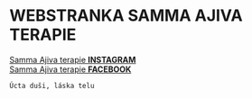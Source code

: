 # WEBSTRANKA SAMMA AJIVA TERAPIE    

[Samma Ajiva terapie **INSTAGRAM**](https://www.instagram.com/saterapie/)  
[Samma Ajiva terapie **FACEBOOK**](https://www.facebook.com/saterapie)    

``` Úcta duši, láska telu ```
